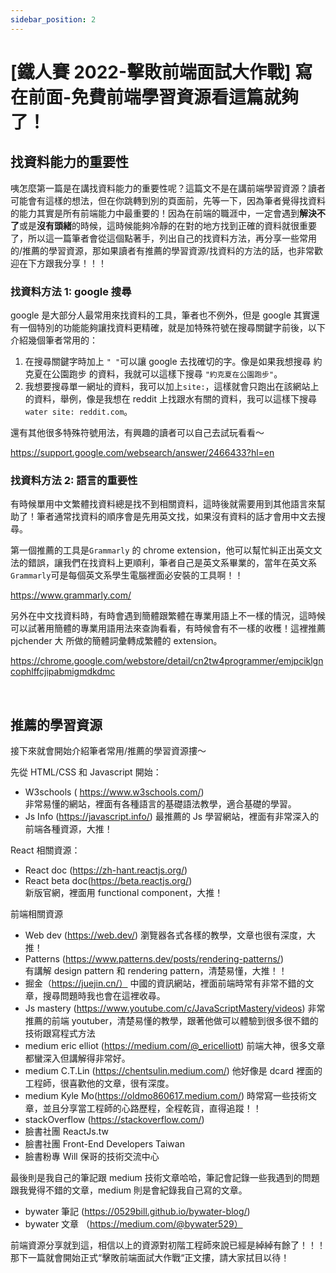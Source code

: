 ```yaml
---
sidebar_position: 2
---
```


# [鐵人賽 2022-擊敗前端面試大作戰] 寫在前面-免費前端學習資源看這篇就夠了！

## 找資料能力的重要性

咦怎麼第一篇是在講找資料能力的重要性呢？這篇文不是在講前端學習資源？讀者可能會有這樣的想法，但在你跳轉到別的頁面前，先等一下，因為筆者覺得找資料的能力其實是所有前端能力中最重要的！因為在前端的職涯中，一定會遇到**解決不了**或是**沒有頭緒**的時候，這時候能夠冷靜的在對的地方找到正確的資料就很重要了，所以這一篇筆者會從這個點著手，列出自己的找資料方法，再分享一些常用的/推薦的學習資源，那如果讀者有推薦的學習資源/找資料的方法的話，也非常歡迎在下方跟我分享！！！

### 找資料方法 1: google 搜尋

google 是大部分人最常用來找資料的工具，筆者也不例外，但是 google 其實還有一個特別的功能能夠讓找資料更精確，就是加特殊符號在搜尋關鍵字前後，以下介紹幾個筆者常用的：

1. 在搜尋關鍵字時加上 `" "`可以讓 google 去找確切的字。像是如果我想搜尋 約克夏在公園跑步 的資料，我就可以這樣下搜尋 `"約克夏在公園跑步"`。
2. 我想要搜尋單一網址的資料，我可以加上`site:`，這樣就會只跑出在該網站上的資料，舉例，像是我想在 reddit 上找跟水有關的資料，我可以這樣下搜尋`water site: reddit.com`。

還有其他很多特殊符號用法，有興趣的讀者可以自己去試玩看看～

https://support.google.com/websearch/answer/2466433?hl=en

### 找資料方法 2: 語言的重要性

有時候單用中文繁體找資料總是找不到相關資料，這時後就需要用到其他語言來幫助了！筆者通常找資料的順序會是先用英文找，如果沒有資料的話才會用中文去搜尋。

第一個推薦的工具是`Grammarly` 的 chrome extension，他可以幫忙糾正出英文文法的錯誤，讓我們在找資料上更順利，筆者自己是英文系畢業的，當年在英文系`Grammarly`可是每個英文系學生電腦裡面必安裝的工具啊！！

https://www.grammarly.com/

另外在中文找資料時，有時會遇到簡體跟繁體在專業用語上不一樣的情況，這時候可以試著用簡體的專業用語用法來查詢看看，有時候會有不一樣的收穫！這裡推薦 pjchender 大 所做的簡體詞彙轉成繁體的 extension。

https://chrome.google.com/webstore/detail/cn2tw4programmer/emjpciklgncophlffcjipabmigmdkdmc

&nbsp;

## 推薦的學習資源

接下來就會開始介紹筆者常用/推薦的學習資源摟～

先從 HTML/CSS 和 Javascript 開始：

- W3schools ( https://www.w3schools.com/)  
  非常易懂的網站，裡面有各種語言的基礎語法教學，適合基礎的學習。
- Js Info (https://javascript.info/)
  最推薦的 Js 學習網站，裡面有非常深入的前端各種資源，大推！

React 相關資源：

- React doc (https://zh-hant.reactjs.org/)
- React beta doc(https://beta.reactjs.org/)  
  新版官網，裡面用 functional component，大推！

前端相關資源

- Web dev (https://web.dev/)
  瀏覽器各式各樣的教學，文章也很有深度，大推！
- Patterns (https://www.patterns.dev/posts/rendering-patterns/)  
  有講解 design pattern 和 rendering pattern，清楚易懂，大推！！
- 掘金（https://juejin.cn/）
  中國的資訊網站，裡面前端時常有非常不錯的文章，搜尋問題時我也會在這裡收尋。
- Js mastery (https://www.youtube.com/c/JavaScriptMastery/videos)
  非常推薦的前端 youtuber，清楚易懂的教學，跟著他做可以體驗到很多很不錯的技術跟寫程式方法
- medium eric elliot (https://medium.com/@_ericelliott)
  前端大神，很多文章都蠻深入但講解得非常好。
- medium C.T.Lin (https://chentsulin.medium.com/)
  他好像是 dcard 裡面的工程師，很喜歡他的文章，很有深度。
- medium Kyle Mo(https://oldmo860617.medium.com/)
  時常寫一些技術文章，並且分享當工程師的心路歷程，全程乾貨，直得追蹤！！
- stackOverflow (https://stackoverflow.com/)
- 臉書社團 ReactJs.tw
- 臉書社團 Front-End Developers Taiwan
- 臉書粉專 Will 保哥的技術交流中心

最後則是我自己的筆記跟 medium 技術文章哈哈，筆記會記錄一些我遇到的問題跟我覺得不錯的文章，medium 則是會紀錄我自己寫的文章。

- bywater 筆記 (https://0529bill.github.io/bywater-blog/)
- bywater 文章 （https://medium.com/@bywater529）

前端資源分享就到這，相信以上的資源對初階工程師來說已經是綽綽有餘了！！！那下一篇就會開始正式“擊敗前端面試大作戰“正文摟，請大家拭目以待！
